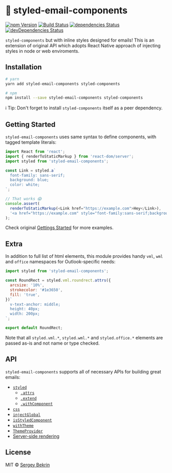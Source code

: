 # 💌 styled-email-components

[![npm Version](https://img.shields.io/npm/v/styled-email-components.svg?maxAge=0)](https://www.npmjs.com/package/styled-email-components)
[![Build Status](https://img.shields.io/travis/sergeybekrin/styled-email-components.svg?maxAge=0)](https://travis-ci.org/sergeybekrin/styled-email-components)
[![dependencies Status](https://img.shields.io/david/sergeybekrin/styled-email-components.svg?maxAge=0)](https://david-dm.org/sergeybekrin/styled-email-components)
[![devDependencies Status](https://img.shields.io/david/dev/sergeybekrin/styled-email-components.svg?maxAge=0)](https://david-dm.org/sergeybekrin/styled-email-components?type=dev)

`styled-components` but with inline styles designed for emails! This is an
extension of original API which adopts React Native approach of injecting styles
in node or web enviroments.

## Installation

```sh
# yarn
yarn add styled-email-components styled-components

# npm
npm install --save styled-email-components styled-components
```

ℹ️ Tip: Don't forget to install `styled-components` itself as a peer dependency.

## Getting Started

`styled-email-components` uses same syntax to define components, with tagged
template literals:

```js
import React from 'react';
import { renderToStaticMarkup } from 'react-dom/server';
import styled from 'styled-email-components';

const Link = styled.a`
  font-family: sans-serif;
  background: blue;
  color: white;
`;

// That works 😱
console.assert(
  renderToStaticMarkup(<Link href="https://example.com">Hey</Link>),
  '<a href="https://example.com" style="font-family:sans-serif;background-color:blue;color:white;">Hey</a>',
);
```

Check original
[Gettings Started](https://www.styled-components.com/docs/basics#getting-started)
for more examples.

## Extra

In addition to full list of html elements, this module provides handy `vml`,
`wml` and `office` namespaces for Outlook-specific needs:

```js
import styled from 'styled-email-components';

const RoundRect = styled.vml.roundrect.attrs({
  arcsize: '10%',
  strokecolor: '#1e3650',
  fill: 'true',
})`
  v-text-anchor: middle;
  height: 40px;
  width: 200px;
`;

export default RoundRect;
```

Note that all `styled.vml.*`, `styled.wml.*` and `styled.office.*` elements are
passed as-is and not name or type checked.

## API

`styled-email-components` supports all of necessary APIs for building great
emails:

- [`styled`](https://www.styled-components.com/docs/api#styled)
  - [`.attrs`](https://www.styled-components.com/docs/api#attrs)
  - [`.extend`](https://www.styled-components.com/docs/api#extend)
  - [`.withComponent`](https://www.styled-components.com/docs/api#withcomponent)
- [`css`](https://www.styled-components.com/docs/api#css)
- [`injectGlobal`](https://www.styled-components.com/docs/api#injectglobal)
- [`isStyledComponent`](https://www.styled-components.com/docs/api#isstyledcomponent)
- [`withTheme`](https://www.styled-components.com/docs/api#withtheme)
- [`ThemeProvider`](https://www.styled-components.com/docs/api#themeprovider)
- [Server-side rendering](https://www.styled-components.com/docs/advanced#server-side-rendering)

## License

MIT &copy; [Sergey Bekrin](http://bekrin.me/)
